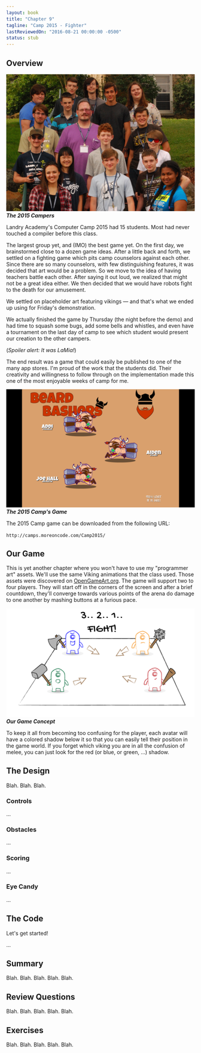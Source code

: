 ```yaml
---
layout: book 
title: "Chapter 9"
tagline: "Camp 2015 - Fighter"
lastReviewedOn: "2016-08-21 00:00:00 -0500"
status: stub
---
```


## Overview

![The 2015 Campers](images/camp2015students.jpg)<br/>
_**The 2015 Campers**_

Landry Academy's Computer Camp 2015 had 15 students. Most had never touched a compiler before this class.

The largest group yet, and (IMO) the best game yet. On the first day, we brainstormed close to a dozen game ideas. After a little back and forth, we settled on a fighting game which pits camp counselors against each other. Since there are so many counselors, with few distinguishing features, it was decided that art would be a problem. So we move to the idea of having teachers battle each other. After saying it out loud, we realized that might not be a great idea either. We then decided that we would have robots fight to the death for our amusement.

We settled on placeholder art featuring vikings — and that's what we ended up using for Friday's demonstration.

We actually finished the game by Thursday (the night before the demo) and had time to squash some bugs, add some bells and whistles, and even have a tournament on the last day of camp to see which student would present our creation to the other campers.

(*Spoiler alert: It was LaMia!*)

The end result was a game that could easily be published to one of the many app stores. I'm proud of the work that the students did. Their creativity and willingness to follow through on the implementation made this one of the most enjoyable weeks of camp for me.

![The 2015 Camp's Game](images/camp2015game.png)<br/>
_**The 2015 Camp's Game**_

The 2015 Camp game can be downloaded from the following URL:    

`http://camps.moreoncode.com/Camp2015/`

## Our Game

This is yet another chapter where you won't have to use my "programmer art" assets. We'll use the same Viking animations that the class used. Those assets were discovered on [OpenGameArt.org](http://opengameart.org/). The game will support two to four players. They will start off in the corners of the screen and after a brief countdown, they'll converge towards various points of the arena do damage to one another by mashing buttons at a furious pace.

![The gladiators.](images/figure09-whiteboard-fighter.png)<br/>
_**Our Game Concept**_

To keep it all from becoming too confusing for the player, each avatar will have a colored shadow below it so that you can easily tell their position in the game world. If you forget which viking you are in all the confusion of melee, you can just look for the red (or blue, or green, ...) shadow.

## The Design

Blah. Blah. Blah.

### Controls

...

### Obstacles

...

### Scoring

...

### Eye Candy

...

## The Code

Let's get started!

...

## Summary

Blah. Blah. Blah. Blah. Blah.

## Review Questions

Blah. Blah. Blah. Blah. Blah.

## Exercises

Blah. Blah. Blah. Blah. Blah.

